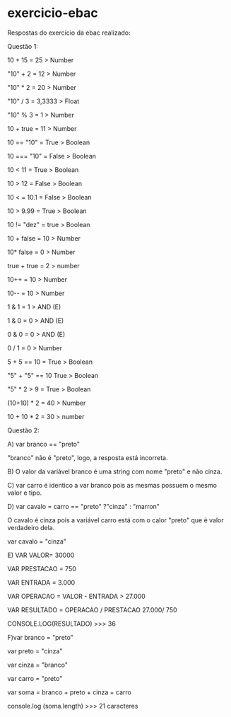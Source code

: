 # exercicio-ebac
Respostas do exercício da ebac realizado:


Questão 1:

10 + 15 = 25 > Number

"10" + 2 = 12 > Number

"10" * 2 = 20 > Number

"10" / 3 = 3,3333 > Float

"10" % 3 = 1 > Number

10 + true = 11 > Number

10 == "10" = True > Boolean

10 === "10" = False > Boolean

10 < 11 = True > Boolean

10 > 12 = False > Boolean

10 < = 10.1 = False > Boolean

10 > 9.99 = True > Boolean

10 != "dez" = true > Boolean

10 + false = 10 > Number

10* false = 0 > Number

true + true = 2 > number

10++ = 10 > Number

10-- = 10 > Number

1 & 1 = 1 > AND (E) 

1 & 0 = 0 > AND (E) 

0 & 0 = 0 > AND (E)

0 / 1 = 0 > Number

5 + 5 == 10 = True > Boolean

"5" + "5" == 10 True > Boolean

"5" * 2 > 9 = True > Boolean

(10+10) * 2 = 40 > Number

10 + 10 * 2 = 30 > number



Questão 2:

A) var branco == "preto"

"branco" não é "preto", logo, a resposta está incorreta.

B) O valor da variável branco é uma string com nome "preto" e não cinza.

C) var carro é identico a var branco pois as mesmas possuem o mesmo valor e tipo.

D) var cavalo = carro == "preto" ?"cinza" : "marron"

O cavalo é cinza pois a variável carro está com o calor "preto" que é valor verdadeiro dela.

var cavalo = "cinza"

E) VAR VALOR= 30000

VAR PRESTACAO = 750

VAR ENTRADA = 3.000

VAR OPERACAO = VALOR - ENTRADA > 27.000

VAR RESULTADO = OPERACAO / PRESTACAO 27.000/ 750

CONSOLE.LOG(RESULTADO) >>> 36

F)var branco = "preto"

var preto = "cinza"

var cinza = "branco"

var carro = "preto"

var soma = branco + preto + cinza + carro

console.log (soma.length) >>> 21 caracteres


